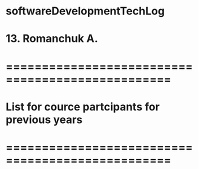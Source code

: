 #
#  softwareDevelopmentTechLog
# 13. Romanchuk A.
#  =================================================
#  List for cource partcipants for previous years
#  =================================================
#
